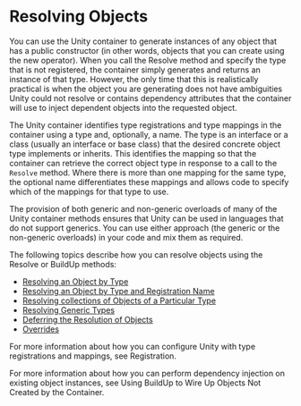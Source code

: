 # Resolving Objects
You can use the Unity container to generate instances of any object that has a public constructor (in other words, objects that you can create using the new operator). When you call the Resolve method and specify the type that is not registered, the container simply generates and returns an instance of that type. However, the only time that this is realistically practical is when the object you are generating does not have ambiguities Unity could not resolve or contains dependency attributes that the container will use to inject dependent objects into the requested object.

The Unity container identifies type registrations and type mappings in the container using a type and, optionally, a name. The type is an interface or a class (usually an interface or base class) that the desired concrete object type implements or inherits. This identifies the mapping so that the container can retrieve the correct object type in response to a call to the `Resolve` method. Where there is more than one mapping for the same type, the optional name differentiates these mappings and allows code to specify which of the mappings for that type to use.

The provision of both generic and non-generic overloads of many of the Unity container methods ensures that Unity can be used in languages that do not support generics. You can use either approach (the generic or the non-generic overloads) in your code and mix them as required.

The following topics describe how you can resolve objects using the Resolve or BuildUp methods:

* [Resolving an Object by Type](type.md)
* [Resolving an Object by Type and Registration Name](named_type.md)
* [Resolving collections of Objects of a Particular Type](collections.md)
* [Resolving Generic Types](generics.md)
* [Deferring the Resolution of Objects](deferred.md)
* [Overrides](overrides.md)

For more information about how you can configure Unity with type registrations and mappings, see Registration.

For more information about how you can perform dependency injection on existing object instances, see Using BuildUp to Wire Up Objects Not Created by the Container.